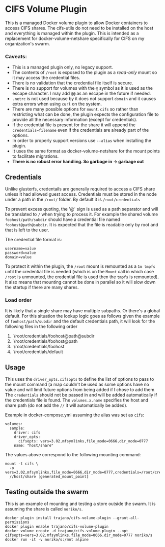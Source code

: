 CIFS Volume Plugin
======================

This is a managed Docker volume plugin to allow Docker containers to access CIFS shares.  The cifs-utils do not need to be installed on the host and everything is managed within the plugin.  This is intended as a replacement for docker-volume-netshare specifically for CIFS on my organization's swarm.

### Caveats:

- This is a managed plugin only, no legacy support.
- The contents of `/root` is exposed to the plugin as a *read-only* mount so it may access the credential files.
- There is no validation that the credential file itself is secure.
- There is no support for volumes with the `@` symbol as it is used as the escape character.  I may add `@@` as an escape in the future if needed.
- `.netrc` is not used because by it does not support `domain` and it causes extra errors when using `curl` on the system.
- There are many possible options for `mount.cifs` so rather than restricting what can be done, the plugin expects the configuration file to provide all the necessary information (except for credentials).
- If the credential file is present for the share it will append the `credentials=filename` even if the credentials are already part of the options.
- In order to properly support versions use `--alias` when installing the plugin.
- It uses the same format as docker-volume-netshare for the mount points to facilitate migrations.
- **There is no robust error handling.  So garbage in -> garbage out**

## Credentials

Unlike glusterfs, credentails are generally required to access a CIFS share unless it had allowed guest access.  Credentials must be stored in the node under a path in the `/root/` folder.  By default it is `/root/credentials`

To prevent excess quoting, the '@' sign is used as a path separator and will be translated to `/` when trying to process it.  For example the shared volume `foohost/path/subdir` should have a credential file named `foohost@path@subdir`.  It is expected that the file is readable only by root and that is left to the user.

The credential file format is:

    username=value
    password=value
    domain=value 

To protect it within the plugin, the `/root` mount is remounted as a `1m tmpfs` until the credential file is needed (which is on the `Mount` call in which case `/root` is unmounted, the credential file is used then the `tmpfs` is remounted).  It also means that mounting cannot be done in parallel so it will slow down the startup if there are many shares.

### Load order

It is likely that a single share may have multiple subpaths.  Or there's a global default.  For this situation the lookup logic goes as follows given the example of `foohost/path/subdir` and the default credentials path, it will look for the following files in the following order 

1. `/root/credentials/foohost@path@subdir
2. `/root/credentials/foohost@path
3. `/root/credentials/foohost
4. `/root/credentials/default

## Usage

This uses the `driver_opts.cifsopts` to define the list of options to pass to the mount command (a map couldn't be used as some options have no value and will limit future options from being added if I chose to add them.  The `credentials` should not be passed in and will be added automatically if the credentials file is found.  The `volumes.x.name` specifies the host and share path (do not add the `//` it will automatically be added).

Example in docker-compose.yml assuming the alias was set as `cifs`:

    volumes:
      sample:
        driver: cifs
        driver_opts:
          cifsopts: vers=3.02,mfsymlinks,file_mode=0666,dir_mode=0777
        name: "host/share"

The values above correspond to the following mounting command:

    mount -t cifs \
      -o vers=3.02,mfsymlinks,file_mode=0666,dir_mode=0777,credentials=/root/credentials/host@share
      //host/share [generated_mount_point]

## Testing outside the swarm

This is an example of mounting and testing a store outside the swarm.  It is assuming the share is called `noriko/s`.

    docker plugin install trajano/cifs-volume-plugin --grant-all-permissions
    docker plugin enable trajano/cifs-volume-plugin
    docker volume create -d trajano/cifs-volume-plugin --opt cifsopts=vers=3.02,mfsymlinks,file_mode=0666,dir_mode=0777 noriko/s
    docker run -it -v noriko/s:/mnt alpine
